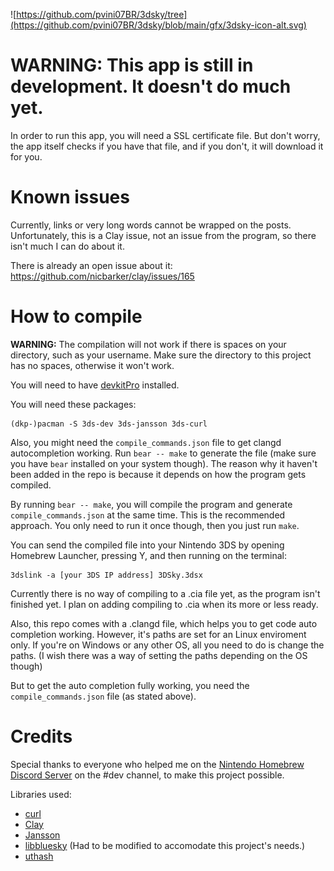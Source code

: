 ![https://github.com/pvini07BR/3dsky/tree](https://github.com/pvini07BR/3dsky/blob/main/gfx/3dsky-icon-alt.svg)

# WARNING: This app is still in development. It doesn't do much yet.

In order to run this app, you will need a SSL certificate file. But don't worry, the app itself checks if you have that file, and if you don't, it will download it for you.

# Known issues

Currently, links or very long words cannot be wrapped on the posts. Unfortunately, this is a Clay issue, not an issue from the program, so there isn't much I can do about it.

There is already an open issue about it: https://github.com/nicbarker/clay/issues/165

# How to compile

**WARNING:** The compilation will not work if there is spaces on your directory, such as your username. Make sure the directory to this project has no spaces, otherwise it won't work.

You will need to have [devkitPro](https://devkitpro.org/wiki/Getting_Started) installed.

You will need these packages:

```
(dkp-)pacman -S 3ds-dev 3ds-jansson 3ds-curl
```

Also, you might need the ``compile_commands.json`` file to get clangd autocompletion working.
Run ``bear -- make`` to generate the file (make sure you have ``bear`` installed on your system though).
The reason why it haven't been added in the repo is because it depends on how the program gets compiled.

By running ``bear -- make``, you will compile the program and generate ``compile_commands.json`` at the same time.
This is the recommended approach. You only need to run it once though, then you just run ``make``.

You can send the compiled file into your Nintendo 3DS by opening Homebrew Launcher, pressing Y,
and then running on the terminal:
```
3dslink -a [your 3DS IP address] 3DSky.3dsx
```

Currently there is no way of compiling to a .cia file yet, as the program isn't finished yet.
I plan on adding compiling to .cia when its more or less ready.

Also, this repo comes with a .clangd file, which helps you to get code auto completion working.
However, it's paths are set for an Linux enviroment only. If you're on Windows or any other OS,
all you need to do is change the paths. (I wish there was a way of setting the paths depending on the OS though)

But to get the auto completion fully working, you need the ``compile_commands.json`` file (as stated above).

# Credits

Special thanks to everyone who helped me on the [Nintendo Homebrew Discord Server](https://github.com/nh-server)
on the #dev channel, to make this project possible.

Libraries used:
- [curl](https://github.com/curl/curl)
- [Clay](https://github.com/nicbarker/clay)
- [Jansson](https://github.com/akheron/jansson)
- [libbluesky](https://github.com/briandowns/libbluesky) (Had to be modified to accomodate this project's needs.)
- [uthash](https://github.com/troydhanson/uthash)
